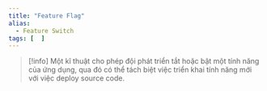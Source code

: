 ```yaml
---
title: "Feature Flag"
alias:
  - Feature Switch
tags: [  ]
---
```


> [!info]
> Một kĩ thuật cho phép đội phát triển tắt hoặc bật một tính năng của ứng dụng, qua đó có thể tách
> biệt việc triển khai tính năng mới với việc deploy source code.
